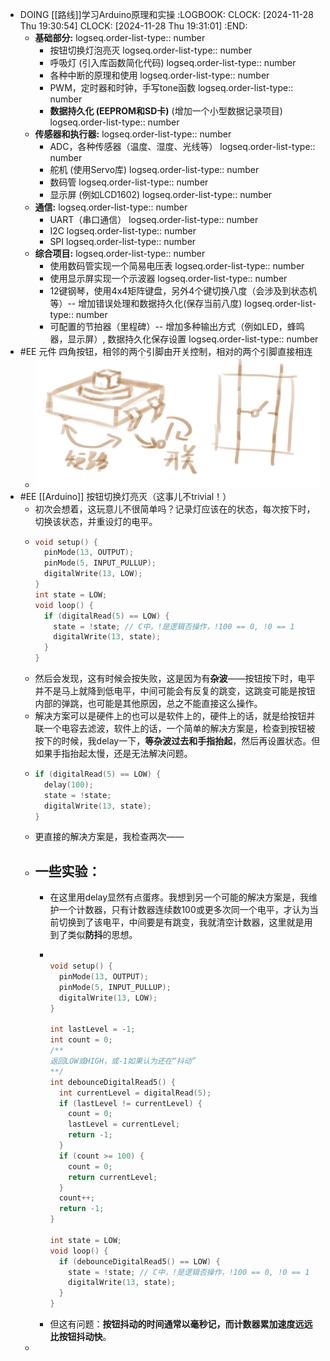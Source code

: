 - DOING [[路线]]学习Arduino原理和实操
  :LOGBOOK:
  CLOCK: [2024-11-28 Thu 19:30:54]
  CLOCK: [2024-11-28 Thu 19:31:01]
  :END:
	- **基础部分:**
	  logseq.order-list-type:: number
		- 按钮切换灯泡亮灭
		  logseq.order-list-type:: number
		- 呼吸灯 (引入库函数简化代码)
		  logseq.order-list-type:: number
		- 各种中断的原理和使用
		  logseq.order-list-type:: number
		- PWM，定时器和时钟，手写tone函数
		  logseq.order-list-type:: number
		- **数据持久化 (EEPROM和SD卡)** (增加一个小型数据记录项目)
		  logseq.order-list-type:: number
	- **传感器和执行器:**
	  logseq.order-list-type:: number
		- ADC，各种传感器（温度、湿度、光线等）
		  logseq.order-list-type:: number
		- 舵机 (使用Servo库)
		  logseq.order-list-type:: number
		- 数码管
		  logseq.order-list-type:: number
		- 显示屏 (例如LCD1602)
		  logseq.order-list-type:: number
	- **通信:**
	  logseq.order-list-type:: number
		- UART（串口通信）
		  logseq.order-list-type:: number
		- I2C
		  logseq.order-list-type:: number
		- SPI
		  logseq.order-list-type:: number
	- **综合项目:**
	  logseq.order-list-type:: number
		- 使用数码管实现一个简易电压表
		  logseq.order-list-type:: number
		- 使用显示屏实现一个示波器
		  logseq.order-list-type:: number
		- 12键钢琴，使用4x4矩阵键盘，另外4个键切换八度（会涉及到状态机等）-- 增加错误处理和数据持久化(保存当前八度)
		  logseq.order-list-type:: number
		- 可配置的节拍器（里程碑）-- 增加多种输出方式（例如LED，蜂鸣器，显示屏）, 数据持久化保存设置
		  logseq.order-list-type:: number
- #EE 元件 四角按钮，相邻的两个引脚由开关控制，相对的两个引脚直接相连
	- ![image.png](../assets/image_1732800391974_0.png)
- #EE [[Arduino]] 按钮切换灯亮灭（这事儿不trivial！）
	- 初次会想着，这玩意儿不很简单吗？记录灯应该在的状态，每次按下时，切换该状态，并重设灯的电平。
	- ```C
	  void setup() {
	    pinMode(13, OUTPUT);
	    pinMode(5, INPUT_PULLUP);
	    digitalWrite(13, LOW);
	  }
	  int state = LOW;
	  void loop() {
	    if (digitalRead(5) == LOW) {
	      state = !state; // C中，!是逻辑否操作，!100 == 0, !0 == 1
	      digitalWrite(13, state);
	    }
	  }
	  ```
	- 然后会发现，这有时候会按失败，这是因为有**杂波**——按钮按下时，电平并不是马上就降到低电平，中间可能会有反复的跳变，这跳变可能是按钮内部的弹跳，也可能是其他原因，总之不能直接这么操作。
	- 解决方案可以是硬件上的也可以是软件上的，硬件上的话，就是给按钮并联一个电容去滤波，软件上的话，一个简单的解决方案是，检查到按钮被按下的时候，我delay一下，**等杂波过去和手指抬起**，然后再设置状态。但如果手指抬起太慢，还是无法解决问题。
	- ```C
	  if (digitalRead(5) == LOW) {
	    delay(100);
	    state = !state;
	    digitalWrite(13, state);
	  }
	  ```
	- 更直接的解决方案是，我检查两次——
	- 一些实验：
		-
		- 在这里用delay显然有点蛋疼。我想到另一个可能的解决方案是，我维护一个计数器，只有计数器连续数100或更多次同一个电平，才认为当前切换到了该电平，中间要是有跳变，我就清空计数器，这里就是用到了类似**防抖**的思想。
		- ```C
		  
		  void setup() {
		    pinMode(13, OUTPUT);
		    pinMode(5, INPUT_PULLUP);
		    digitalWrite(13, LOW);
		  }
		  
		  int lastLevel = -1;
		  int count = 0;
		  /**
		  返回LOW或HIGH，或-1如果认为还在“抖动”
		  **/
		  int debounceDigitalRead5() {
		    int currentLevel = digitalRead(5);
		    if (lastLevel != currentLevel) {
		      count = 0;
		      lastLevel = currentLevel;
		      return -1;
		    }
		    if (count >= 100) {
		      count = 0;
		      return currentLevel;
		    }
		    count++;
		    return -1;
		  }
		  
		  int state = LOW;
		  void loop() {
		    if (debounceDigitalRead5() == LOW) {
		      state = !state; // C中，!是逻辑否操作，!100 == 0, !0 == 1
		      digitalWrite(13, state);
		    }
		  }
		  ```
		- 但这有问题：**按钮抖动的时间通常以毫秒记，而计数器累加速度远远比按钮抖动快**。
	-